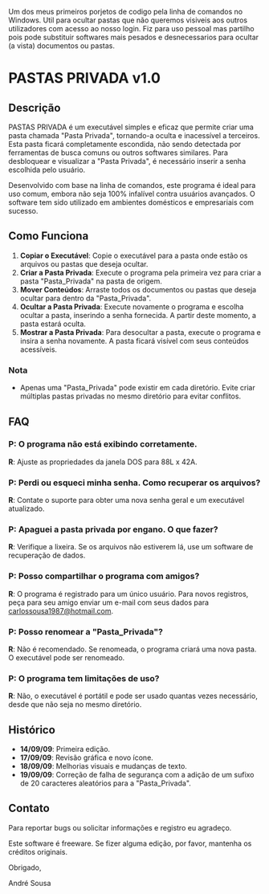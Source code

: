 Um dos meus primeiros porjetos de codigo pela linha de comandos no Windows. Util para ocultar pastas que não queremos visiveis aos outros utilizadores com acesso ao nosso login. Fiz para uso pessoal mas partilho pois pode substituir softwares mais pesados e desnecessarios para ocultar (a vista) documentos ou pastas.

# PASTAS PRIVADA v1.0

## Descrição

PASTAS PRIVADA é um executável simples e eficaz que permite criar uma pasta chamada "Pasta Privada", tornando-a oculta e inacessível a terceiros. Esta pasta ficará completamente escondida, não sendo detectada por ferramentas de busca comuns ou outros softwares similares. Para desbloquear e visualizar a "Pasta Privada", é necessário inserir a senha escolhida pelo usuário.

Desenvolvido com base na linha de comandos, este programa é ideal para uso comum, embora não seja 100% infalível contra usuários avançados. O software tem sido utilizado em ambientes domésticos e empresariais com sucesso.

## Como Funciona

1. **Copiar o Executável**: Copie o executável para a pasta onde estão os arquivos ou pastas que deseja ocultar.
2. **Criar a Pasta Privada**: Execute o programa pela primeira vez para criar a pasta "Pasta_Privada" na pasta de origem.
3. **Mover Conteúdos**: Arraste todos os documentos ou pastas que deseja ocultar para dentro da "Pasta_Privada".
4. **Ocultar a Pasta Privada**: Execute novamente o programa e escolha ocultar a pasta, inserindo a senha fornecida. A partir deste momento, a pasta estará oculta.
5. **Mostrar a Pasta Privada**: Para desocultar a pasta, execute o programa e insira a senha novamente. A pasta ficará visível com seus conteúdos acessíveis.

### Nota

- Apenas uma "Pasta_Privada" pode existir em cada diretório. Evite criar múltiplas pastas privadas no mesmo diretório para evitar conflitos.

## FAQ

### P: O programa não está exibindo corretamente.
**R**: Ajuste as propriedades da janela DOS para 88L x 42A.

### P: Perdi ou esqueci minha senha. Como recuperar os arquivos?
**R**: Contate o suporte para obter uma nova senha geral e um executável atualizado.

### P: Apaguei a pasta privada por engano. O que fazer?
**R**: Verifique a lixeira. Se os arquivos não estiverem lá, use um software de recuperação de dados.

### P: Posso compartilhar o programa com amigos?
**R**: O programa é registrado para um único usuário. Para novos registros, peça para seu amigo enviar um e-mail com seus dados para carlossousa1987@hotmail.com.

### P: Posso renomear a "Pasta_Privada"?
**R**: Não é recomendado. Se renomeada, o programa criará uma nova pasta. O executável pode ser renomeado.

### P: O programa tem limitações de uso?
**R**: Não, o executável é portátil e pode ser usado quantas vezes necessário, desde que não seja no mesmo diretório.

## Histórico

- **14/09/09**: Primeira edição.
- **17/09/09**: Revisão gráfica e novo ícone.
- **18/09/09**: Melhorias visuais e mudanças de texto.
- **19/09/09**: Correção de falha de segurança com a adição de um sufixo de 20 caracteres aleatórios para a "Pasta_Privada".

## Contato

Para reportar bugs ou solicitar informações e registro eu agradeço.

Este software é freeware. Se fizer alguma edição, por favor, mantenha os créditos originais.

Obrigado,

André Sousa
